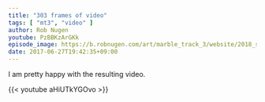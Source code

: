 ```yaml
---
title: "303 frames of video"
tags: [ "mt3", "video" ]
author: Rob Nugen
youtube: PzBBKzArGKk
episode_image: https://b.robnugen.com/art/marble_track_3/website/2018_sep_02_mt3_placeholder.png
date: 2017-06-27T19:42:35+09:00
---
```


I am pretty happy with the resulting video.

{{< youtube aHiUTkYGOvo >}}
